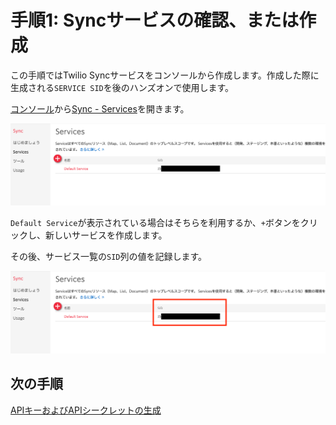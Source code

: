 #  手順1: Syncサービスの確認、または作成

この手順ではTwilio Syncサービスをコンソールから作成します。作成した際に生成される`SERVICE SID`を後のハンズオンで使用します。

[コンソール](https://jp.twilio.com/console)から[Sync - Services](https://jp.twilio.com/console/sync/services)を開きます。

![Sync - Services](../assets/01-Console-Sync-Services.png)

`Default Service`が表示されている場合はそちらを利用するか、`+`ボタンをクリックし、新しいサービスを作成します。

その後、サービス一覧の`SID`列の値を記録します。

![Sync - Services - SID](../assets/01-Console-Sync-Services-Sid.png)

## 次の手順

[APIキーおよびAPIシークレットの生成](02-Generate-API-Key-Secret.md)